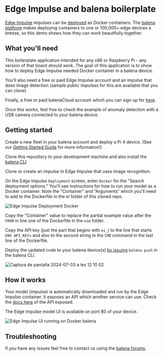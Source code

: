 # Edge Impulse and balena boilerplate

[Edge Impulse](https://edgeimpulse.com/) impulses can be [deployed](https://docs.edgeimpulse.com/docs/run-inference/docker) as Docker containers. The [balena platform](https://www.balena.io/) makes deploying containers to one or 100,000+ edge devices a breeze, so this demo shows how they can work beautifully together.


## What you'll need

This boilerplate application intended for any x86 or Raspberry Pi - any version of that board should work. The goal of this application is to show how to deploy Edge Impulse needed Docker container in a balena device.

You'll also need a free or paid Edge Impulse account and an impulse that does image detection (sample public impulses for this are available that you can clone)

Finally, a free or paid balenaCloud account which you can sign up for [here](https://dashboard.balena-cloud.com/signup).

Once this works, feel free to check the example of anomaly detection with a USB camera connected to your balena device.


## Getting started

Create a new fleet in your balena account and deploy a Pi 4 device. (See our [Getting Started Guide](https://docs.balena.io/learn/getting-started/raspberrypi3/python/) for more information!)

Clone this repository to your development machine and also install the [balena CLI](https://github.com/balena-io/balena-cli/blob/master/INSTALL.md)

Clone or create an impulse in Edge Impulse that uses image recognition.

On the Edge Impulse `Deployment` screen, enter `Docker` for the "Search deployment options." You'll see instructions for how to run your model as a Docker container. Note the "Container" and "Arguments" which you'll need to add to the Dockerfile in the ei folder of this cloned repo.

![Edge Impulse Deployment Docker](https://github.com/mpous/ei-balena/assets/173156/38783f79-ad9c-4296-b355-db3ff31037c5)

Copy the "Container" value to replace the partial example value after the `FROM` in line one of the Dockerfile in the `eim` folder.

Copy the API key (just the part that begins with `ei_`) to the line that starts `ENV API_KEY=` and also to the second string in the `CMD` command in the last line of the Dockerfile.

Deploy the updated code to your balena device(s) [by issuing](https://docs.balena.io/learn/deploy/deployment/) `balena push` in the balena CLI. 

![Captura de pantalla 2024-07-03 a les 12 10 02](https://github.com/mpous/ei-balena/assets/173156/f5148e97-8245-4ba4-acb3-8b6ae3726966)


## How it works

Your model (impulse) is automatically downloaded and run by the Edge Impulse container. It exposes an API which another service can use. Check the [docs here](https://docs.edgeimpulse.com/docs/run-inference/docker) of the API exposed.

The Edge Impulse model UI is available on port 80 of your device.

![Edge Impulse UI running on Docker balena](https://github.com/mpous/ei-balena/assets/173156/7951db1b-17e4-4151-af51-bbc78f8c0f32)


## Troubleshooting

If you have any issues feel free to contact us using the [balena forums](https://forums.balena.io).

